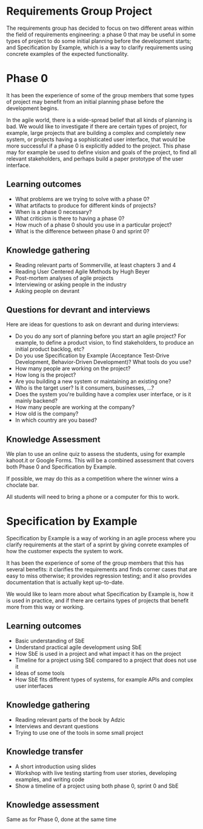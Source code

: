 Requirements Group Project
==========================

The requirements group has decided to focus on two different areas within the field of requirements engineering: a phase 0 that may be useful in some types of project to do some initial planning before the development starts; and Specification by Example, which is a way to clarify requirements using concrete examples of the expected functionality.

Phase 0
=======

It has been the experience of some of the group members that some types of project may benefit from an initial planning phase before the development begins.

In the agile world, there is a wide-spread belief that all kinds of planning is bad. We would like to investigate if there are certain types of project, for example, large projects that are building a complex and completely new system, or projects having a sophisticated user interface, that would be more successful if a phase 0 is explicitly added to the project. This phase may for example be used to define vision and goals of the project, to find all relevant stakeholders, and perhaps build a paper prototype of the user interface.

Learning outcomes
-----------------

* What problems are we trying to solve with a phase 0?
* What artifacts to produce for different kinds of projects?
* When is a phase 0 necessary?
* What criticism is there to having a phase 0?
* How much of a phase 0 should you use in a particular project?
* What is the difference between phase 0 and sprint 0?


Knowledge gathering
-------------------

* Reading relevant parts of Sommerville, at least chapters 3 and 4
* Reading User Centered Agile Methods by Hugh Beyer
* Post-mortem analyses of agile projects
* Interviewing or asking people in the industry
* Asking people on devrant


Questions for devrant and interviews
------------------------------------
Here are ideas for questions to ask on devrant and during interviews:

* Do you do any sort of planning before you start an agile project? For example, to define a product vision, to find stakeholders, to produce an initial product backlog, etc?
* Do you use Specification by Example (Acceptance Test-Drive Development, Behavior-Driven Development)? What tools do you use?
* How many people are working on the project?
* How long is the project?
* Are you building a new system or maintaining an existing one?
* Who is the target user? Is it consumers, businesses, ...?
* Does the system you're building have a complex user interface, or is it mainly backend?
* How many people are working at the company?
* How old is the company?
* In which country are you based?

Knowledge Assessment
--------------------

We plan to use an online quiz to assess the students, using for example kahoot.it or Google Forms. This will be a combined assessment that covers both Phase 0 and Specification by Example.

If possible, we may do this as a competition where the winner wins a choclate bar. 

All students will need to bring a phone or a computer for this to work.


Specification by Example
========================

Specification by Example is a way of working in an agile process where you clarify requirements at the start of a sprint by giving conrete examples of how the customer expects the system to work.

It has been the experience of some of the group members that this has several benefits: it clarifies the requirements and finds corner cases that are easy to miss otherwise; it provides regression testing; and it also provides documentation that is actually kept up-to-date.

We would like to learn more about what Specification by Example is, how it is used in practice, and if there are certains types of projects that benefit more from this way or working.

Learning outcomes
-----------------

* Basic understanding of SbE
* Understand practical agile development using SbE
* How SbE is used in a project and what impact it has on the project
* Timeline for a project using SbE compared to a project that does not use it
* Ideas of some tools
* How SbE fits different types of systems, for example APIs and complex user interfaces

Knowledge gathering
-------------------

* Reading relevant parts of the book by Adzic
* Interviews and devrant questions
* Trying to use one of the tools in some small project

Knowledge transfer
------------------

* A short introduction using slides
* Workshop with live testing starting from user stories, developing examples, and writing code
* Show a timeline of a project using both phase 0, sprint 0 and SbE

Knowledge assessment
--------------------

Same as for Phase 0, done at the same time